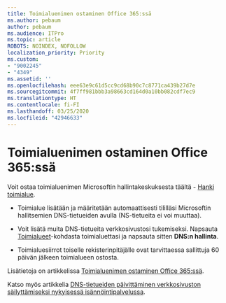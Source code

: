 ```yaml
---
title: Toimialuenimen ostaminen Office 365:ssä
ms.author: pebaum
author: pebaum
ms.audience: ITPro
ms.topic: article
ROBOTS: NOINDEX, NOFOLLOW
localization_priority: Priority
ms.custom:
- "9002245"
- "4349"
ms.assetid: ''
ms.openlocfilehash: eee63e9c61d5cc9cd68b90c7c8771ca439b27d7e
ms.sourcegitcommit: 4f7ff981bbb3a98663cd164d0a10bb082cdf7ec9
ms.translationtype: HT
ms.contentlocale: fi-FI
ms.lasthandoff: 03/25/2020
ms.locfileid: "42946633"
---
```

# <a name="buy-a-domain-name-in-office-365"></a>Toimialuenimen ostaminen Office 365:ssä

Voit ostaa toimialuenimen Microsoftin hallintakeskuksesta täältä - [Hanki toimialue](https://admin.microsoft.com/Domains/Buy).

- Toimialue lisätään ja määritetään automaattisesti tililläsi Microsoftin hallitsemien DNS-tietueiden avulla (NS-tietueita ei voi muuttaa).

- Voit lisätä muita DNS-tietueita verkkosivustosi tukemiseksi.  Napsauta [Toimialueet](https://admin.microsoft.com/AdminPortal/Home#/Domains)-kohdasta toimialuettasi ja napsauta sitten **DNS:n hallinta**.

- Toimialuesiirrot toiselle rekisterinpitäjälle ovat tarvittaessa sallittuja 60 päivän jälkeen toimialueen ostosta.

Lisätietoja on artikkelissa [Toimialuenimen ostaminen Office 365:ssä](https://docs.microsoft.com/microsoft-365/admin/get-help-with-domains/buy-a-domain-name?view=o365-worldwide).

Katso myös artikkelia [DNS-tietueiden päivittäminen verkkosivuston säilyttämiseksi nykyisessä isännöintipalvelussa](https://docs.microsoft.com/alchemyinsights/update-dns-records-to-keep-your-website-with-your-current-hosting-provider-0).
